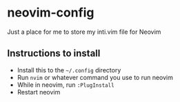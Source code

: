 # neovim-config
Just a place for me to store my inti.vim file for Neovim

## Instructions to install
 - Install this to the `~/.config` directory
 - Run `nvim` or whatever command you use to run neovim
 - While in neovim, run `:PlugInstall`
 - Restart neovim
